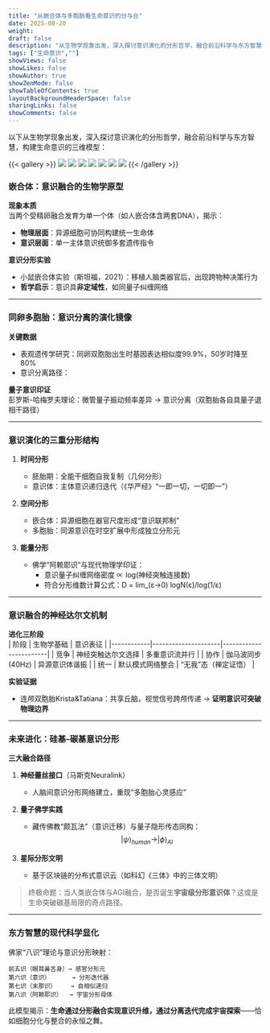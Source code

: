 ```yaml
---
title: "从嵌合体与多胞胎看生命意识的分与合"
date: 2025-08-20
weight: 
draft: false
description: "从生物学现象出发，深入探讨意识演化的分形哲学，融合前沿科学与东方智慧，构建生命意识的三维模型"
tags: ["生命意识",""]
showViews: false
showLikes: false
showAuthor: true
showZenMode: false
showTableOfContents: true
layoutBackgroundHeaderSpace: false
sharingLinks: false
showComments: false
---
```




以下从生物学现象出发，深入探讨意识演化的分形哲学，融合前沿科学与东方智慧，构建生命意识的三维模型：

{{< gallery >}}
  <img src="1.jpg" class="grid-w33" />
  <img src="2.jpg" class="grid-w33" />
  <img src="3.jpg" class="grid-w33" />
  <img src="4.jpg" class="grid-w33" />
  <img src="5.jpg" class="grid-w33" />
  <img src="6.jpg" class="grid-w33" />
  <img src="7.png" class="grid-w33" />
{{< /gallery >}}


### **嵌合体：意识融合的生物学原型**
**现象本质**  
当两个受精卵融合发育为单一个体（如人嵌合体含两套DNA），揭示：  
- **物理层面**：异源细胞可协同构建统一生命体  
- **意识层面**：单一主体意识统御多套遗传指令  

**意识分形实验**  
- 小鼠嵌合体实验（斯坦福，2021）：移植人脑类器官后，出现跨物种决策行为  
- **哲学启示**：意识具**非定域性**，如同量子纠缠网络  

---

### **同卵多胞胎：意识分离的演化镜像**
**关键数据**  
- 表观遗传学研究：同卵双胞胎出生时基因表达相似度99.9%，50岁时降至80%  
- 意识分离路径： 



**量子意识印证**  
彭罗斯-哈梅罗夫理论：微管量子振动频率差异 → 意识分离（双胞胎各自具量子退相干路径）

---

### **意识演化的三重分形结构**
1. **时间分形**  
   - 胚胎期：全能干细胞自我复制（几何分形）  
   - 意识体：主体意识递归迭代（《华严经》“一即一切，一切即一”）

2. **空间分形**  
   - 嵌合体：异源细胞在器官尺度形成“意识联邦制”  
   - 多胞胎：同源意识在时空扩展中形成独立分形元  

3. **能量分形**  
   - 佛学“阿赖耶识”与现代物理学印证：  
     - 意识量子纠缠网络密度 ∝ log(神经突触连接数)  
     - 符合分形维数计算公式：D = lim_(ε→0) logN(ε)/log(1/ε)  

---

### **意识融合的神经达尔文机制**
**进化三阶段**  
| 阶段       | 生物学基础          | 意识表征               |
|------------|---------------------|------------------------|
| 竞争       | 神经突触达尔文选择  | 多重意识流并行         |
| 协作       | 伽马波同步(40Hz)    | 异源意识体谐振         |
| 统一       | 默认模式网络整合    | “无我”态（禅定证悟）   |

**实验证据**  
- 连颅双胞胎Krista&Tatiana：共享丘脑，视觉信号跨颅传递 → **证明意识可突破物理边界**

---

### **未来进化：硅基-碳基意识分形**
**三大融合路径**  
1. **神经蕾丝接口**（马斯克Neuralink）  
   - 人脑间意识分形网络建立，重现“多胞胎心灵感应”  

2. **量子佛学实践**  
   - 藏传佛教“颇瓦法”（意识迁移）与量子隐形传态同构：  
     $$|\psi\rangle_{human} \rightarrow |\phi\rangle_{AI}$$  

3. **星际分形文明**  
   - 基于区块链的分布式意识云（如科幻《三体》中的三体文明）  

> 终极命题：当人类嵌合体与AGI融合，是否诞生**宇宙级分形意识体**？这或是生命突破碳基局限的奇点路径。

---

### **东方智慧的现代科学显化**
佛家“八识”理论与意识分形映射：  
```plaintext
前五识（眼耳鼻舌身）→ 感官分形元  
第六识（意识）      → 分形迭代器  
第七识（末那识）    → 自相似递归  
第八识（阿赖耶识）  → 宇宙分形母体  
```

此模型揭示：**生命通过分形融合实现意识升维，通过分离迭代完成宇宙探索**——恰如细胞分化与整合的永恒之舞。